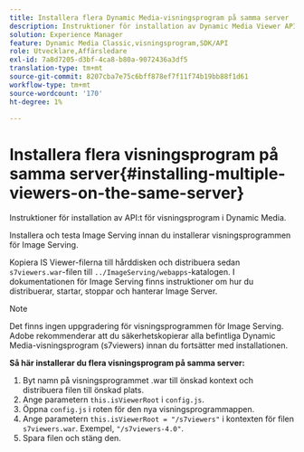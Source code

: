 ```yaml
---
title: Installera flera Dynamic Media-visningsprogram på samma server
description: Instruktioner för installation av Dynamic Media Viewer API.
solution: Experience Manager
feature: Dynamic Media Classic,visningsprogram,SDK/API
role: Utvecklare,Affärsledare
exl-id: 7a8d7205-d3bf-4ca8-b80a-9072436a3df5
translation-type: tm+mt
source-git-commit: 8207cba7e75c6bff878ef7f11f74b19bb88f1d61
workflow-type: tm+mt
source-wordcount: '170'
ht-degree: 1%

---
```


# Installera flera visningsprogram på samma server{#installing-multiple-viewers-on-the-same-server}

<!-- Updated April 06, 2021 from https://wiki.corp.adobe.com/pages/viewpage.action?spaceKey=scene7qa&title=s7Viewers%2C+S7SDK%2C+S7OnDemand+Release+Notes - Contact is Sasha -->

Instruktioner för installation av API:t för visningsprogram i Dynamic Media.

Installera och testa Image Serving innan du installerar visningsprogrammen för Image Serving.

Kopiera IS Viewer-filerna till hårddisken och distribuera sedan `s7viewers.war`-filen till `../ImageServing/webapps`-katalogen. I dokumentationen för Image Serving finns instruktioner om hur du distribuerar, startar, stoppar och hanterar Image Server.

>[!NOTE]
>
>Det finns ingen uppgradering för visningsprogrammen för Image Serving. Adobe rekommenderar att du säkerhetskopierar alla befintliga Dynamic Media-visningsprogram (s7viewers) innan du fortsätter med installationen.

**Så här installerar du flera visningsprogram på samma server:**

1. Byt namn på visningsprogrammet .war till önskad kontext och distribuera filen till önskad plats.
1. Ange parametern `this.isViewerRoot` i `config.js`.
1. Öppna `config.js` i roten för den nya visningsprogrammappen.
1. Ange parametern `this.isViewerRoot = "/s7viewers"` i kontexten för filen `s7viewers.war`. Exempel, `"/s7viewers-4.0"`.
1. Spara filen och stäng den.
